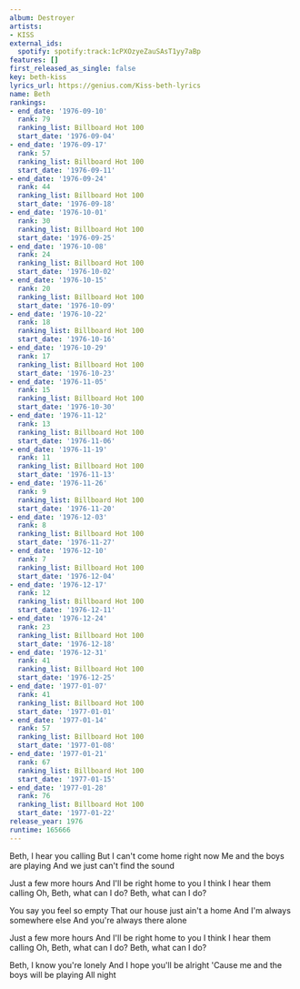```yaml
---
album: Destroyer
artists:
- KISS
external_ids:
  spotify: spotify:track:1cPXOzyeZauSAsT1yy7aBp
features: []
first_released_as_single: false
key: beth-kiss
lyrics_url: https://genius.com/Kiss-beth-lyrics
name: Beth
rankings:
- end_date: '1976-09-10'
  rank: 79
  ranking_list: Billboard Hot 100
  start_date: '1976-09-04'
- end_date: '1976-09-17'
  rank: 57
  ranking_list: Billboard Hot 100
  start_date: '1976-09-11'
- end_date: '1976-09-24'
  rank: 44
  ranking_list: Billboard Hot 100
  start_date: '1976-09-18'
- end_date: '1976-10-01'
  rank: 30
  ranking_list: Billboard Hot 100
  start_date: '1976-09-25'
- end_date: '1976-10-08'
  rank: 24
  ranking_list: Billboard Hot 100
  start_date: '1976-10-02'
- end_date: '1976-10-15'
  rank: 20
  ranking_list: Billboard Hot 100
  start_date: '1976-10-09'
- end_date: '1976-10-22'
  rank: 18
  ranking_list: Billboard Hot 100
  start_date: '1976-10-16'
- end_date: '1976-10-29'
  rank: 17
  ranking_list: Billboard Hot 100
  start_date: '1976-10-23'
- end_date: '1976-11-05'
  rank: 15
  ranking_list: Billboard Hot 100
  start_date: '1976-10-30'
- end_date: '1976-11-12'
  rank: 13
  ranking_list: Billboard Hot 100
  start_date: '1976-11-06'
- end_date: '1976-11-19'
  rank: 11
  ranking_list: Billboard Hot 100
  start_date: '1976-11-13'
- end_date: '1976-11-26'
  rank: 9
  ranking_list: Billboard Hot 100
  start_date: '1976-11-20'
- end_date: '1976-12-03'
  rank: 8
  ranking_list: Billboard Hot 100
  start_date: '1976-11-27'
- end_date: '1976-12-10'
  rank: 7
  ranking_list: Billboard Hot 100
  start_date: '1976-12-04'
- end_date: '1976-12-17'
  rank: 12
  ranking_list: Billboard Hot 100
  start_date: '1976-12-11'
- end_date: '1976-12-24'
  rank: 23
  ranking_list: Billboard Hot 100
  start_date: '1976-12-18'
- end_date: '1976-12-31'
  rank: 41
  ranking_list: Billboard Hot 100
  start_date: '1976-12-25'
- end_date: '1977-01-07'
  rank: 41
  ranking_list: Billboard Hot 100
  start_date: '1977-01-01'
- end_date: '1977-01-14'
  rank: 57
  ranking_list: Billboard Hot 100
  start_date: '1977-01-08'
- end_date: '1977-01-21'
  rank: 67
  ranking_list: Billboard Hot 100
  start_date: '1977-01-15'
- end_date: '1977-01-28'
  rank: 76
  ranking_list: Billboard Hot 100
  start_date: '1977-01-22'
release_year: 1976
runtime: 165666
---
```

Beth, I hear you calling
But I can't come home right now
Me and the boys are playing
And we just can't find the sound


Just a few more hours
And I'll be right home to you
I think I hear them calling
Oh, Beth, what can I do? Beth, what can I do?


You say you feel so empty
That our house just ain't a home
And I'm always somewhere else
And you're always there alone


Just a few more hours
And I'll be right home to you
I think I hear them calling
Oh, Beth, what can I do? Beth, what can I do?


Beth, I know you're lonely
And I hope you'll be alright
'Cause me and the boys will be playing
All night
